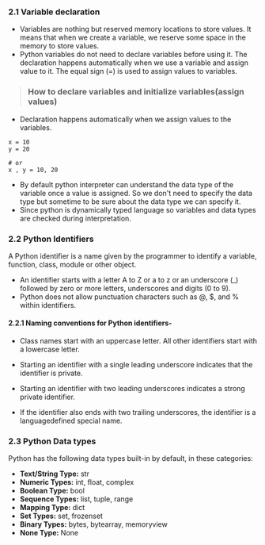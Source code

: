 ### 2.1 Variable declaration
- Variables are nothing but reserved memory locations to store values. It means that when we create a variable, we reserve some space in the memory to store values.
- Python variables do not need to declare variables before using it. The declaration happens automatically when we use a variable and assign value to it. The equal sign (=) is used
to assign values to variables.
> ### How to declare variables and initialize variables(assign values)
- Declaration happens automatically when we assign values to the variables.
```
x = 10
y = 20

# or
x , y = 10, 20
```

- By default python interpreter can understand the data type of the variable once a value is assigned. So we don't need to specify the data type but sometime to be sure about the data type we can specify it.
- Since python is dynamically typed language so variables and data types are checked during interpretation.

### 2.2 Python Identifiers
A Python identifier is a name given by the programmer to identify a variable, function, class, module or other object. 
- An identifier starts with a letter A to Z or a to z or an underscore (_) followed by zero or more letters, underscores and digits (0 to 9).
- Python does not allow punctuation characters such as @, $, and % within identifiers.

#### 2.2.1 Naming conventions for Python identifiers-
- Class names start with an uppercase letter. All other identifiers start with a lowercase letter.
- Starting an identifier with a single leading underscore indicates that the identifier is private.

- Starting an identifier with two leading underscores indicates a strong private
identifier.
- If the identifier also ends with two trailing underscores, the identifier is a languagedefined special name.

### 2.3 Python Data types
Python has the following data types built-in by default, in these categories:

- **Text/String Type:**	str
- **Numeric Types:**	int, float, complex
- **Boolean Type:**	bool
- **Sequence Types:**	list, tuple, range
- **Mapping Type:**	dict
- **Set Types:**	set, frozenset
- **Binary Types:**	bytes, bytearray, memoryview
- **None Type:**	None
